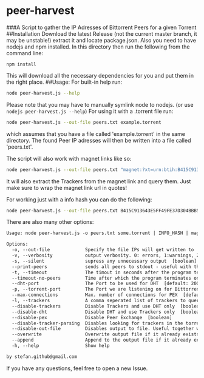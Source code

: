 # peer-harvest
###A Script to gather the IP Adresses of Bittorrent Peers for a given Torrent
##Installation
Download the latest Release (not the current master branch, it may be unstable!) extract it and locate package.json.
Also you need to have nodejs and npm installed.
In this directory then run the following from the command line:
```
npm install
```
This will download all the necessary dependencies for you and put them in the right place.
##Usage:
For built-in help run:
```bash
node peer-harvest.js --help
```
Please note that you may have to manually symlink node to nodejs. (or use `nodejs peer-harvest.js --help`)
For using it with a .torrent file run:
```bash
node peer-harvest.js --out-file peers.txt example.torrent
```
which assumes that you have a file called 'example.torrent' in the same directory.
The found Peer IP adresses will then be written into a file called 'peers.txt'.

The script will also work with magnet links like so:
```bash
node peer-harvest.js --out-file peers.txt "magnet:?xt=urn:btih:B415C913643E5FF49FE37D304BBB5E6E11AD5101&dn=ubuntu-14.10-desktop-amd64.iso&tr=http%3a%2f%2ftorrent.ubuntu.com%3a6969%2fannounce&tr=http%3a%2f%2fipv6.torrent.ubuntu.com%3a6969%2fannounce"
```
It will also extract the Trackers from the magnet link and query them. Just make sure to wrap the magnet link url in quotes!

For working just with a info hash you can do the following:
```bash
node peer-harvest.js --out-file peers.txt B415C913643E5FF49FE37D304BBB5E6E11AD5101
```

There are also many other options:
```txt
Usage: node peer-harvest.js -o peers.txt some.torrent | INFO_HASH | magnet:url

Options:
  -o, --out-file             Specify the file IPs will get written to  [default: "peers.txt"]
  -v, --verbosity            output verbosity. 0: errors, 1:warnings, 2:info, 3:debug  [default: 2]
  -s, --silent               supress any unnecessary output  [boolean]
  --print-peers              sends all peers to stdout - useful with the --silent option to parse output  [boolean]
  -t, --timeout              The timout in seconds after the program terminates and stops looking for new Peers. Set to '0' (zero) to disable.  [default: 420]
  --timeout-no-peers         Time after which the program terminates once no new peers have been found. Takes no effect until a peer is found. Set to '0' (zero) to disable.  [default: 30]
  --dht-port                 The Port to be used for DHT  [default: 20000]
  -p, --torrent-port         The Port we are listening on for Bittorrent connections  [default: 6881]
  --max-connections          Max. number of connections for PEX  [default: 2000]
  -l, --trackers             A comma seperated list of trackers to query  [default: "udp://open.demonii.com:1337,udp://tracker.coppersurfer.tk:6969"]
  --disable-trackers         Disable Trackers and use DHT only  [boolean]
  --disable-dht              Disable DHT and use Trackers only  [boolean]
  --disable-pex              Disable Peer Exchange  [boolean]
  --disable-tracker-parsing  Disables looking for trackers in the torrent file or magnet link. Only uses those provided in --trackers  [boolean]
  --disable-out-file         Disables output to file. Useful together with --print-peers.  [boolean]
  --overwrite                Overwrite output file if it already exists  [boolean]
  --append                   Append to the output file if it already exists - CAREFUL: This may lead to duplicates in the output file!  [boolean]
  -h, --help                 Show help

by stefan.github@gmail.com


```
If you have any questions, feel free to open a new Issue.
